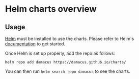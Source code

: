 # Helm charts overview

## Usage

[Helm](https://helm.sh) must be installed to use the charts.
Please refer to Helm's [documentation](https://helm.sh/docs/) to get started.

Once Helm is set up properly, add the repo as follows:

```console
helm repo add damacus https://damacus.github.io/charts/
```

You can then run `helm search repo damacus` to see the charts.
